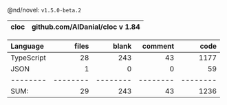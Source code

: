 @nd/novel: `v1.5.0-beta.2`

cloc|github.com/AlDanial/cloc v 1.84
--- | ---

Language|files|blank|comment|code
:-------|-------:|-------:|-------:|-------:
TypeScript|28|243|43|1177
JSON|1|0|0|59
--------|--------|--------|--------|--------
SUM:|29|243|43|1236